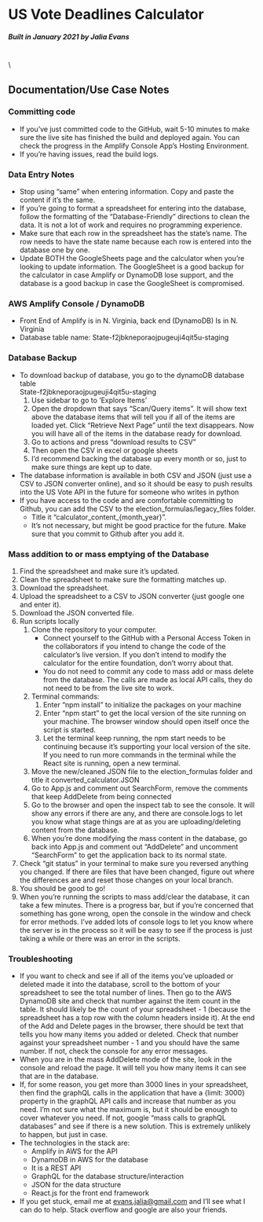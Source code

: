 # US Vote Deadlines Calculator
##### Built in January 2021 by Jalia Evans

\
\

## Documentation/Use Case Notes
### Committing code
* If you’ve just committed code to the GitHub, wait 5-10 minutes to make sure the live site has finished the build and deployed again. You can check the progress in the Amplify Console App’s Hosting Environment.
* If you’re having issues, read the build logs.

### Data Entry Notes
* Stop using “same” when entering information. Copy and paste the content if it’s the same.
* If you’re going to format a spreadsheet for entering into the database, follow the formatting of the “Database-Friendly” directions to clean the data. It is not a lot of work and requires no programming experience.
* Make sure that each row in the spreadsheet has the state’s name. The row needs to have the state name because each row is entered into the database one by one.
* Update BOTH the GoogleSheets page and the calculator when you’re looking to update information. The GoogleSheet is a good backup for the calculator in case Amplify or DynamoDB lose support, and the database is a good backup in case the GoogleSheet is compromised.

### AWS Amplify Console / DynamoDB
* Front End of Amplify is in N. Virginia, back end (DynamoDB) Is in N. Virginia
* Database table name: State-f2jbkneporaojpugeuji4qit5u-staging

### Database Backup
* To download backup of database, you go to the dynamoDB database table  
State-f2jbkneporaojpugeuji4qit5u-staging
	1. Use sidebar to go to ‘Explore Items’
	2. Open the dropdown that says “Scan/Query items”. It will show text above the database items that will tell you if all of the items are loaded yet. Click “Retrieve Next Page” until the text disappears. Now you will have all of the items in the database ready for download.
	3. Go to actions and press “download results to CSV”
	4. Then open the CSV in excel or google sheets
	5. I’d recommend backing the database up every month or so, just to make sure things are kept up to date.
* The database information is available in both CSV and JSON (just use a CSV to JSON converter online), and so it should be easy to push results into the US Vote API in the future for someone who writes in python
* If you have access to the code and are comfortable committing to Github, you can add the CSV to the election_formulas/legacy_files folder. 
	* Title it “calculator_content_{month_year}”. 
	* It’s not necessary, but might be good practice for the future. Make sure that you commit to Github after you add it.

### Mass addition to or mass emptying of the Database
1. Find the spreadsheet and make sure it’s updated.
2. Clean the spreadsheet to make sure the formatting matches up.
3. Download the spreadsheet.
4. Upload the spreadsheet to a CSV to JSON converter (just google one and enter it).
5. Download the JSON converted file.
6. Run scripts locally
	1. Clone the repository to your computer.
		* Connect yourself to the GitHub with a Personal Access Token in the collaborators if you intend to change the code of the calculator’s live version. If you don’t intend to modify the calculator for the entire foundation, don’t worry about that.
		* You do not need to commit any code to mass add or mass delete from the database. The calls are made as local API calls, they do not need to be from the live site to work.
	2. Terminal commands:
		1. Enter “npm install” to initialize the packages on your machine
		2. Enter “npm start” to get the local version of the site running on your machine. The browser window should open itself once the script is started.
		3. Let the terminal keep running, the npm start needs to be continuing because it’s supporting your local version of the site. If you need to run more commands in the terminal while the React site is running, open a new terminal.
	3. Move the new/cleaned JSON file to the election_formulas folder and title it converted_calculator.JSON
	4. Go to App.js and comment out SearchForm, remove the comments that keep AddDelete from being connected
	5. Go to the browser and open the inspect tab to see the console. It will show any errors if there are any, and there are console.logs to let you know what stage things are at as you are uploading/deleting content from the database.
	6. When you’re done modifying the mass content in the database, go back into App.js and comment out “AddDelete” and uncomment “SearchForm” to get the application back to its normal state.
7. Check “git status” in your terminal to make sure you reversed anything you changed. If there are files that have been changed, figure out where the differences are and reset those changes on your local branch.
8. You should be good to go!
9. When you’re running the scripts to mass add/clear the database, it can take a few minutes. There is a progress bar, but if you’re concerned that something has gone wrong, open the console in the window and check for error methods. I’ve added lots of console logs to let you know where the server is in the process so it will be easy to see if the process is just taking a while or there was an error in the scripts.

### Troubleshooting
* If you want to check and see if all of the items you’ve uploaded or deleted made it into the database, scroll to the bottom of your spreadsheet to see the total number of lines. Then go to the AWS DynamoDB site and check that number against the item count in the table. It should likely be the count of your spreadsheet - 1 (because the spreadsheet has a top row with the column headers inside it). At the end of the Add and Delete pages in the browser, there should be text that tells you how many items you added or deleted. Check that number against your spreadsheet number - 1 and you should have the same number. If not, check the console for any error messages.
* When you are in the mass AddDelete mode of the site, look in the console and reload the page. It will tell you how many items it can see that are in the database.
* If, for some reason, you get more than 3000 lines in your spreadsheet, then find the graphQL calls in the application that have a {limit: 3000} property in the graphQL API calls and increase that number as you need. I’m not sure what the maximum is, but it should be enough to cover whatever you need. If not, google “mass calls to graphQL databases” and see if there is a new solution. This is extremely unlikely to happen, but just in case.
* The technologies in the stack are:
	* Amplify in AWS for the API
	* DynamoDB in AWS for the database
	* It is a REST API
	* GraphQL for the database structure/interaction
	* JSON for the data structure
	* React.js for the front end framework
* If you get stuck, email me at evans.jalia@gmail.com and I’ll see what I can do to help. Stack overflow and google are also your friends.